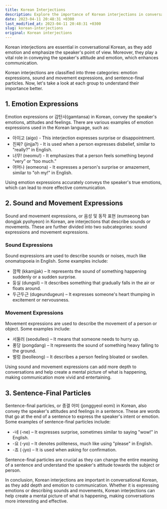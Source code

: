 ```yaml
---
title: Korean Interjections
description: Explore the importance of Korean interjections in conversational Korean, their different types, and how they are used in various situations.
date: 2023-04-11 20:48:31 +0300
last_modified_at: 2023-04-11 20:48:31 +0300
slug: korean-interjections
original: Korean interjections
---
```

Korean interjections are essential in conversational Korean, as they add emotion and emphasize the speaker's point of view. Moreover, they play a vital role in conveying the speaker's attitude and emotion, which enhances communication.

Korean interjections are classified into three categories: emotion expressions, sound and movement expressions, and sentence-final particles. Now, let's take a look at each group to understand their importance better.

## 1. Emotion Expressions

Emotion expressions or 감탄사(gamtansa) in Korean, convey the speaker's emotions, attitudes and feelings. There are various examples of emotion expressions used in the Korean language, such as:

- 아이고 (aigo) - This interjection expresses surprise or disappointment.
- 진짜? (jinjja?) - It is used when a person expresses disbelief, similar to "really?" in English.
- 너무! (neomu!) - It emphasizes that a person feels something beyond “very” or “too much.”
- 어머나 (eomeona) - It expresses a person's surprise or amazement, similar to "oh my!" in English.

Using emotion expressions accurately conveys the speaker's true emotions, which can lead to more effective communication.

## 2. Sound and Movement Expressions

Sound and movement expressions, or 음성 및 동작 표현 (eumseong ban dongjak pyohyeon) in Korean, are interjections that describe sounds or movements. These are further divided into two subcategories: sound expressions and movement expressions.

### Sound Expressions

Sound expressions are used to describe sounds or noises, much like onomatopoeia in English. Some examples include:

- 깜짝 (kkamjjak) – It represents the sound of something happening suddenly or a sudden surprise.
- 둥실 (dungsil) – It describes something that gradually falls in the air or floats around.
- 두근두근 (dugeundugeun) – It expresses someone's heart thumping in excitement or nervousness.

### Movement Expressions

Movement expressions are used to describe the movement of a person or object. Some examples include:

- 서둘러 (seodulleo) – It means that someone needs to hurry up.
- 퐁당 (pongdang) – It represents the sound of something heavy falling to the ground.
- 벌렁 (beolleong) – It describes a person feeling bloated or swollen.

Using sound and movement expressions can add more depth to conversations and help create a mental picture of what is happening, making communication more vivid and entertaining.

## 3. Sentence-Final Particles

Sentence-final particles, or 종결 어미 (jonggyeol eomi) in Korean, also convey the speaker's attitudes and feelings in a sentence. These are words that go at the end of a sentence to express the speaker's intent or emotion. Some examples of sentence-final particles include:

- -네 (-ne) – It expresses surprise, sometimes similar to saying "wow!" in English.
- -요 (-yo) – It denotes politeness, much like using "please" in English.
- -죠 (-jyo) – It is used when asking for confirmation.

Sentence-final particles are crucial as they can change the entire meaning of a sentence and understand the speaker's attitude towards the subject or person.

In conclusion, Korean interjections are important in conversational Korean, as they add depth and emotion to communication. Whether it is expressing emotions or describing sounds and movements, Korean interjections can help create a mental picture of what is happening, making conversations more interesting and effective.
